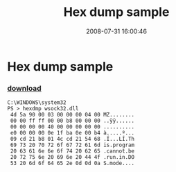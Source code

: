 ﻿---
pid:            494
poster:         Person
title:          Hex dump sample
date:           2008-07-31 16:00:46
format:         text
parent:         0
parent:         0

---

# Hex dump sample

### [download](494.txt)



```text
C:\WINDOWS\system32
PS > hexdmp wsock32.dll
 4d 5a 90 00 03 00 00 00 04 00 MZ........
 00 00 ff ff 00 00 b8 00 00 00 ..ÿÿ......
 00 00 00 00 40 00 00 00 00 00 ..........
 e0 00 00 00 0e 1f ba 0e 00 b4 à.....º...
 09 cd 21 b8 01 4c cd 21 54 68 .Í...LÍ.Th
 69 73 20 70 72 6f 67 72 61 6d is.program
 20 63 61 6e 6e 6f 74 20 62 65 .cannot.be
 20 72 75 6e 20 69 6e 20 44 4f .run.in.DO
 53 20 6d 6f 64 65 2e 0d 0d 0a S.mode....
```
